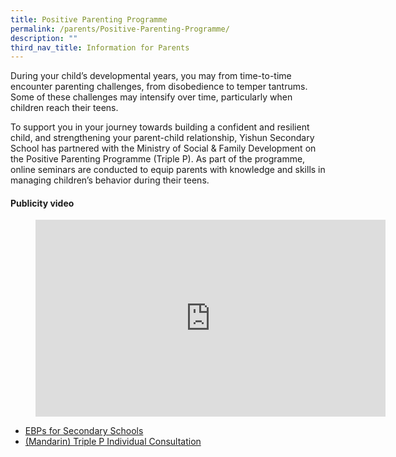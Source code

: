 ```yaml
---
title: Positive Parenting Programme
permalink: /parents/Positive-Parenting-Programme/
description: ""
third_nav_title: Information for Parents
---
```

During your child’s developmental years, you may from time-to-time encounter parenting challenges, from disobedience to temper tantrums. Some of these challenges may intensify over time, particularly when children reach their teens.

  

To support you in your journey towards building a confident and resilient child, and strengthening your parent-child relationship, Yishun Secondary School has partnered with the Ministry of Social & Family Development on the Positive Parenting Programme (Triple P). As part of the programme, online seminars are conducted to equip parents with knowledge and skills in managing children’s behavior during their teens.

  

#### Publicity video

<figure><iframe width="560" height="315" src="https://www.youtube.com/embed/Gq5ogYNaXOc" title="YouTube video player" frameborder="0" allow="accelerometer; autoplay; clipboard-write; encrypted-media; gyroscope; picture-in-picture; web-share" allowfullscreen></iframe></figure>


* [EBPs for Secondary Schools](/files/Parents/PositiveParentingProg/EBPs%20for%20Secondary%20Schools.pdf)
* [(Mandarin) Triple P Individual Consultation](/files/Parents/PositiveParentingProg/(Mandarin)%20Triple%20P%20Individual%20Consultation.pdf)